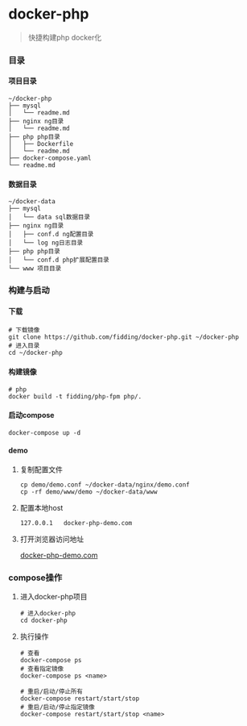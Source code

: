 
# docker-php
> 快捷构建php docker化

### 目录
#### 项目目录
```shell
~/docker-php
├── mysql
│   └── readme.md
├── nginx ng目录
│   └── readme.md
├── php php目录
│   ├── Dockerfile
│   └── readme.md
├── docker-compose.yaml
└── readme.md
```
#### 数据目录
```shell
~/docker-data
├── mysql
│   └── data sql数据目录
├── nginx ng目录
│   ├── conf.d ng配置目录
│   └── log ng日志目录
├── php php目录
│   └── conf.d php扩展配置目录
└── www 项目目录
```

### 构建与启动
#### 下载
```shell
# 下载镜像
git clone https://github.com/fidding/docker-php.git ~/docker-php
# 进入目录
cd ~/docker-php
```
#### 构建镜像
```shell
# php
docker build -t fidding/php-fpm php/.
```

#### 启动compose
```shell
docker-compose up -d
```

#### demo
1. 复制配置文件
    ```shell
    cp demo/demo.conf ~/docker-data/nginx/demo.conf
    cp -rf demo/www/demo ~/docker-data/www
    ```
2. 配置本地host
    ```shell
    127.0.0.1   docker-php-demo.com
    ```
3. 打开浏览器访问地址

    [docker-php-demo.com](http://docker-php-demo.com)
    
### compose操作 

1. 进入docker-php项目
    ```shell
    # 进入docker-php
    cd docker-php
    ```
2. 执行操作
    ```shell
    # 查看
    docker-compose ps 
    # 查看指定镜像
    docker-compose ps <name>
    
    # 重启/启动/停止所有
    docker-compose restart/start/stop
    # 重启/启动/停止指定镜像
    docker-compose restart/start/stop <name>
    ```
